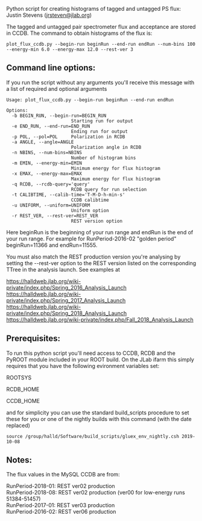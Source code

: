 Python script for creating histograms of tagged and untagged PS flux: Justin Stevens (jrsteven@jlab.org)

The tagged and untagged pair spectrometer flux and acceptance are stored in CCDB.  The command to obtain histograms of the flux is:

```
plot_flux_ccdb.py --begin-run beginRun --end-run endRun --num-bins 100 --energy-min 6.0 --energy-max 12.0 --rest-ver 3
```

## Command line options:

If you run the script without any arguments you'll receive this message with a list of required and optional arguments

```
Usage: plot_flux_ccdb.py --begin-run beginRun --end-run endRun

Options:
  -b BEGIN_RUN, --begin-run=BEGIN_RUN
                        Starting run for output
  -e END_RUN, --end-run=END_RUN
                        Ending run for output
  -p POL, --pol=POL     Polarization in RCDB
  -a ANGLE, --angle=ANGLE
                        Polarization angle in RCDB
  -n NBINS, --num-bins=NBINS
                        Number of histogram bins
  -m EMIN, --energy-min=EMIN
                        Minimum energy for flux histogram
  -x EMAX, --energy-max=EMAX
                        Maximum energy for flux histogram
  -q RCDB, --rcdb-query='query'
                        RCDB query for run selection
  -t CALIBTIME, --calib-time='T-M-D-h-min-s'
                        CCDB calibtime
  -u UNIFORM, --uniform=UNIFORM
                        Uniform option
  -r REST_VER, --rest-ver=REST_VER
                        REST version option
```

Here beginRun is the beginning of your run range and endRun is the end of your run range.  For example for RunPeriod-2016-02 "golden period" beginRun=11366 and endRun=11555.  

You must also match the REST production version you're analysing by setting the --rest-ver option to the REST version listed on the corresponding TTree in the analysis launch.  See examples at

https://halldweb.jlab.org/wiki-private/index.php/Spring_2016_Analysis_Launch  
https://halldweb.jlab.org/wiki-private/index.php/Spring_2017_Analysis_Launch  
https://halldweb.jlab.org/wiki-private/index.php/Spring_2018_Analysis_Launch  
https://halldweb.jlab.org/wiki-private/index.php/Fall_2018_Analysis_Launch  

## Prerequisites:

To run this python script you'll need access to CCDB, RCDB and the PyROOT module included in your ROOT build.  On the JLab ifarm this simply requires that you have the following evironment variables set:

ROOTSYS

RCDB_HOME

CCDB_HOME

and for simplicity you can use the standard build_scripts procedure to set these for you or one of the nightly builds with this command (with the date replaced)

```
source /group/halld/Software/build_scripts/gluex_env_nightly.csh 2019-10-08
```

## Notes:

The flux values in the MySQL CCDB are from:

RunPeriod-2018-01: REST ver02 production  
RunPeriod-2018-08: REST ver02 production  (ver00 for low-energy runs 51384-51457)  
RunPeriod-2017-01: REST ver03 production  
RunPeriod-2016-02: REST ver06 production  

